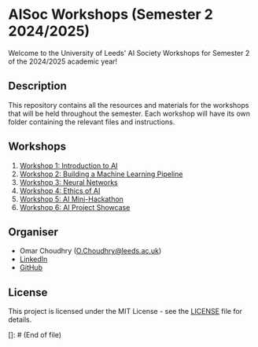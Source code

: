 # AISoc Workshops (Semester 2 2024/2025)

Welcome to the University of Leeds' AI Society Workshops for Semester 2 of the 2024/2025 academic year!

## Description

This repository contains all the resources and materials for the workshops that will be held throughout the semester. Each workshop will have its own folder containing the relevant files and instructions.

## Workshops

1. [Workshop 1: Introduction to AI](/1%20Introduction%20to%20AI/README.md)
2. [Workshop 2: Building a Machine Learning Pipeline](/2%20Buliding%20a%20Machine%20Learning%20Pipeline/README.md)
3. [Workshop 3: Neural Networks](/3%20Neural%20Networks/README.md)
4. [Workshop 4: Ethics of AI](/4%20Ethics%20of%20AI/README.md)
5. [Workshop 5: AI Mini-Hackathon](/5%20AI%20Mini-Hackathon/README.md)
6. [Workshop 6: AI Project Showcase](/6%20AI%20Project%20Showcase/README.md)

## Organiser

- Omar Choudhry ([O.Choudhry@leeds.ac.uk](mailto:O.Choudhry@leeds.ac.uk))
- [LinkedIn](https://www.linkedin.com/in/omarchoudhry01/)
- [GitHub](https://www.github.com/omariosc)

## License

This project is licensed under the MIT License - see the [LICENSE](LICENSE) file for details.

[]: # (End of file)
